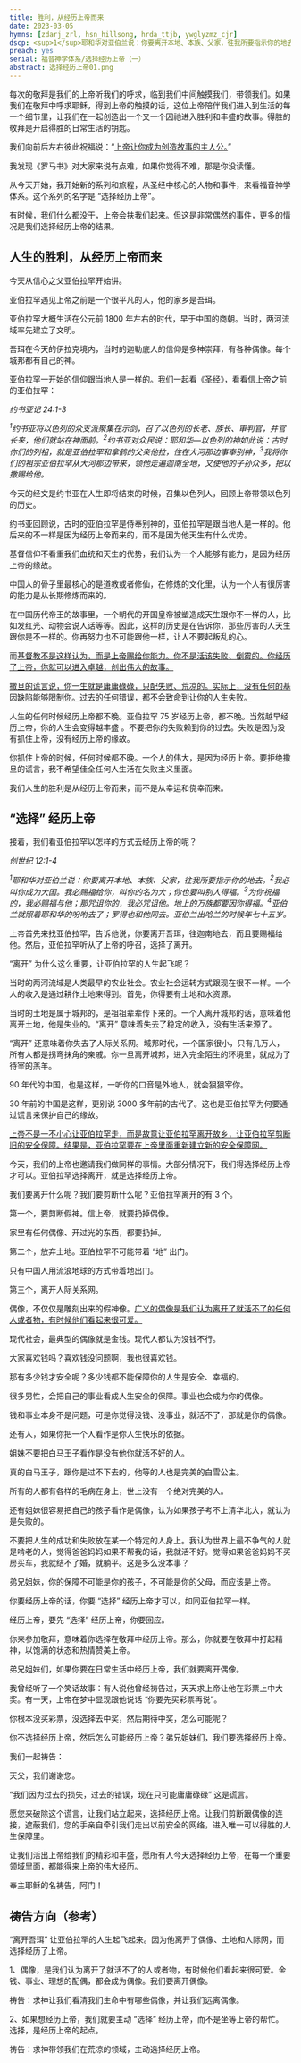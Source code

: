 ```yaml
---
title: 胜利，从经历上帝而来
date: 2023-03-05
hymns: [zdarj_zrl, hsn_hillsong, hrda_ttjb, ywglyzmz_cjr]
dscp: <sup>1</sup>耶和华对亚伯兰说：你要离开本地、本族、父家，往我所要指示你的地去。<sup>2</sup>我必叫你成为大国。我必赐福给你，叫你的名为大；你也要叫别人得福。<sup>3</sup>为你祝福的，我必赐福与他；那咒诅你的，我必咒诅他。地上的万族都要因你得福。<sup>4</sup>亚伯兰就照着耶和华的吩咐去了；罗得也和他同去。亚伯兰出哈兰的时候年七十五岁。<br><br>创世纪 12:1-4
preach: yes
serial: 福音神学体系/选择经历上帝（一）
abstract: 选择经历上帝01.png
---
```


每次的敬拜是我们的上帝听我们的呼求，临到我们中间触摸我们，带领我们。如果我们在敬拜中呼求耶稣，得到上帝的触摸的话，这位上帝陪伴我们进入到生活的每一个细节里，让我们在一起创造出一个又一个因祂进入胜利和丰盛的故事。得胜的敬拜是开启得胜的日常生活的钥匙。

我们向前后左右彼此祝福说：“<u>上帝让你成为创造故事的主人公。</u>”

我发现《罗马书》对大家来说有点难，如果你觉得不难，那是你没读懂。

从今天开始，我开始新的系列和旅程，从圣经中核心的人物和事件，来看福音神学体系。这个系列的名字是 “选择经历上帝”。

有时候，我们什么都没干，上帝会扶我们起来。但这是非常偶然的事件，更多的情况是我们选择经历上帝的结果。

## 人生的胜利，从经历上帝而来


今天从信心之父亚伯拉罕开始讲。

亚伯拉罕遇见上帝之前是一个很平凡的人，他的家乡是吾珥。

亚伯拉罕大概生活在公元前 1800 年左右的时代，早于中国的商朝。当时，两河流域率先建立了文明。

吾珥在今天的伊拉克境内，当时的迦勒底人的信仰是多神崇拜，有各种偶像。每个城邦都有自己的神。

亚伯拉罕一开始的信仰跟当地人是一样的。我们一起看《圣经》，看看信上帝之前的亚伯拉罕：

*约书亚记 24:1-3*

*<sup>1</sup>约书亚将以色列的众支派聚集在示剑，召了以色列的长老、族长、审判官，并官长来，他们就站在神面前。<sup>2</sup>约书亚对众民说：耶和华―以色列的神如此说：古时你们的列祖，就是亚伯拉罕和拿鹤的父亲他拉，住在大河那边事奉别神，<sup>3</sup>我将你们的祖宗亚伯拉罕从大河那边带来，领他走遍迦南全地，又使他的子孙众多，把以撒赐给他。*

今天的经文是约书亚在人生即将结束的时候，召集以色列人，回顾上帝带领以色列的历史。

约书亚回顾说，古时的亚伯拉罕是侍奉别神的，亚伯拉罕是跟当地人是一样的。他后来的不一样是因为经历上帝而来的，而不是因为他天生有什么优势。

基督信仰不看重我们血统和天生的优势，我们认为一个人能够有能力，是因为经历上帝的缘故。

中国人的骨子里最核心的是道教或者修仙，在修炼的文化里，认为一个人有很厉害的能力是从长期修炼而来的。

在中国历代帝王的故事里，一个朝代的开国皇帝被塑造成天生跟你不一样的人，比如发红光、动物会说人话等等。因此，这样的历史是在告诉你，那些厉害的人天生跟你是不一样的。你再努力也不可能跟他一样，让人不要起叛乱的心。

而<u>基督教不是这样认为，而是上帝赐给你能力。你不是活该失败、倒霉的。你经历了上帝，你就可以进入卓越，创出伟大的故事。</u>

<u>撒旦的谎言说，你一生就是庸庸碌碌，只配失败、荒凉的。实际上，没有任何的基因缺陷能够限制你。过去的任何错误，都不会致命到让你的人生失败。</u>

人生的任何时候经历上帝都不晚。亚伯拉罕 75 岁经历上帝，都不晚。当然越早经历上帝，你的人生会变得越丰盛 。不要把你的失败赖到你的过去。失败是因为没有抓住上帝，没有经历上帝的缘故。

你抓住上帝的时候，任何时候都不晚。一个人的伟大，是因为经历上帝。要拒绝撒旦的谎言，我不希望佳全任何人生活在失败主义里面。

我们人生的胜利是从经历上帝而来，而不是从幸运和侥幸而来。

## “选择” 经历上帝

接着，我们看亚伯拉罕以怎样的方式去经历上帝的呢？

*创世纪 12:1-4*

*<sup>1</sup>耶和华对亚伯兰说：你要离开本地、本族、父家，往我所要指示你的地去。<sup>2</sup>我必叫你成为大国。我必赐福给你，叫你的名为大；你也要叫别人得福。<sup>3</sup>为你祝福的，我必赐福与他；那咒诅你的，我必咒诅他。地上的万族都要因你得福。<sup>4</sup>亚伯兰就照着耶和华的吩咐去了；罗得也和他同去。亚伯兰出哈兰的时候年七十五岁。*

上帝首先来找亚伯拉罕，告诉他说，你要离开吾珥，往迦南地去，而且要赐福给他。然后，亚伯拉罕听从了上帝的呼召，选择了离开。

“离开” 为什么这么重要，让亚伯拉罕的人生起飞呢？

当时的两河流域是人类最早的农业社会。农业社会运转方式跟现在很不一样。一个人的收入是通过耕作土地来得到。首先，你得要有土地和水资源。

当时的土地是属于城邦的，是祖祖辈辈传下来的。一个人离开城邦的话，意味着他离开土地，他是失业的。“离开” 意味着失去了稳定的收入，没有生活来源了。

“离开” 还意味着你失去了人际关系网。城邦时代，一个国家很小，只有几万人，所有人都是拐弯抹角的亲戚。你一旦离开城邦，进入完全陌生的环境里，就成为了待宰的羔羊。

90 年代的中国，也是这样，一听你的口音是外地人，就会狠狠宰你。

30 年前的中国是这样，更别说 3000 多年前的古代了。这也是亚伯拉罕为何要通过谎言来保护自己的缘故。

<u>上帝不是一不小心让亚伯拉罕走，而是故意让亚伯拉罕离开故乡，让亚伯拉罕剪断旧的安全保障。结果是，亚伯拉罕要在上帝里面重新建立新的安全保障网。</u>

今天，我们的上帝也邀请我们做同样的事情。大部分情况下，我们得选择经历上帝才可以。亚伯拉罕选择离开，就是选择经历上帝。

我们要离开什么呢？我们要剪断什么呢？亚伯拉罕离开的有 3 个。

第一个，要剪断假神。信上帝，就要扔掉偶像。

家里有任何偶像、开过光的东西，都要扔掉。

第二个，放弃土地。亚伯拉罕不可能带着 “地” 出门。

只有中国人用流浪地球的方式带着地出门。

第三个，离开人际关系网。

偶像，不仅仅是雕刻出来的假神像。<u>广义的偶像是我们认为离开了就活不了的任何人或者物，有时候他们看起来很可爱。</u>

现代社会，最典型的偶像就是金钱。现代人都认为没钱不行。

大家喜欢钱吗？喜欢钱没问题啊，我也很喜欢钱。

那有多少钱才安全呢？多少钱都不能保障你的人生是安全、幸福的。

很多男性，会把自己的事业看成人生安全的保障。事业也会成为你的偶像。

钱和事业本身不是问题，可是你觉得没钱、没事业，就活不了，那就是你的偶像。

还有人，如果你把一个人看作是你人生快乐的依据。

姐妹不要把白马王子看作是没有他你就活不好的人。

真的白马王子，跟你是过不下去的，他等的人也是完美的白雪公主。

所有的人都有各样的毛病在身上，世上没有一个绝对完美的人。

还有姐妹很容易把自己的孩子看作是偶像，认为如果孩子考不上清华北大，就认为是失败的。

不要把人生的成功和失败放在某一个特定的人身上。我认为世界上最不争气的人就是啃老的人，觉得爸爸妈妈如果不帮我的话，我就活不好。觉得如果爸爸妈妈不买房买车，我就结不了婚，就躺平。这是多么没本事？

弟兄姐妹，你的保障不可能是你的孩子，不可能是你的父母，而应该是上帝。

你要经历上帝的话，你要 “选择” 经历上帝才可以，如同亚伯拉罕一样。

经历上帝，要先 “选择” 经历上帝，你要回应。

你来参加敬拜，意味着你选择在敬拜中经历上帝。那么，你就要在敬拜中打起精神，以饱满的状态和热情赞美上帝。

弟兄姐妹们，如果你要在日常生活中经历上帝，我们就要离开偶像。

我曾经听了一个笑话故事：有人说他曾经祷告过，天天求上帝让他在彩票上中大奖。有一天，上帝在梦中显现跟他说话 “你要先买彩票再说”。

你根本没买彩票，没选择去中奖，然后期待中奖，怎么可能呢？

你不选择经历上帝，然后怎么可能经历上帝？弟兄姐妹们，我们要选择经历上帝。

我们一起祷告：

天父，我们谢谢您。

“我们因为过去的损失，过去的错误，现在只可能庸庸碌碌” 这是谎言。

愿您来破除这个谎言，让我们站立起来，选择经历上帝。让我们剪断跟偶像的连接，遮蔽我们，您的手亲自牵引我们走出以前安全的网络，进入唯一可以得胜的人生保障里。

让我们活出上帝给我们的精彩和丰盛，愿所有人今天选择经历上帝，在每一个重要领域里面，都能得来上帝的伟大经历。

奉主耶稣的名祷告，阿门！	

## 祷告方向（参考）

“离开吾珥” 让亚伯拉罕的人生起飞起来。因为他离开了偶像、土地和人际网，而选择经历了上帝。

1、偶像，是我们认为离开了就活不了的人或者物，有时候他们看起来很可爱。金钱、事业、理想的配偶，都会成为偶像。我们要离开偶像。

祷告：求神让我们看清我们生命中有哪些偶像，并让我们远离偶像。

2、如果想经历上帝，我们就要主动 “选择” 经历上帝，而不是坐等上帝的帮忙。选择，是经历上帝的起点。

祷告：求神带领我们在荒凉的领域，主动选择经历上帝。
